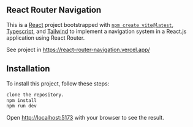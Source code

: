 ## React Router Navigation

This is a [React](https://react.dev/) project bootstrapped with [`npm create vite@latest`](https://vitejs.dev/), [Typescript](https://www.typescriptlang.org/), and [Tailwind](https://tailwindcss.com/) to implement a navigation system in a React.js application using React Router.

See project in https://react-router-navigation.vercel.app/

## Installation

To install this project, follow these steps:

```bash 
clone the repository.
npm install
npm run dev
```  

Open [http://localhost:5173](http://localhost:5173) with your browser to see the result.
